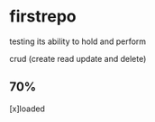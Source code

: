 # firstrepo

testing its ability to hold and perform 

crud (create read update and delete)

## 70%
[x]loaded
